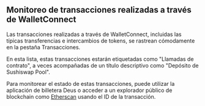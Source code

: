 ## Monitoreo de transacciones realizadas a través de WalletConnect

Las transacciones realizadas a través de WalletConnect, incluidas las típicas transferencias e intercambios de tokens, se rastrean cómodamente en la pestaña Transacciones.

En esta lista, estas transacciones estarán etiquetadas como "Llamadas de contrato", a veces acompañadas de un título descriptivo como "Depósito de Sushiswap Pool".

Para monitorear el estado de estas transacciones, puede utilizar la aplicación de billetera Deus o acceder a un explorador público de blockchain como [Etherscan](https://etherscan.io) usando el ID de la transacción.
